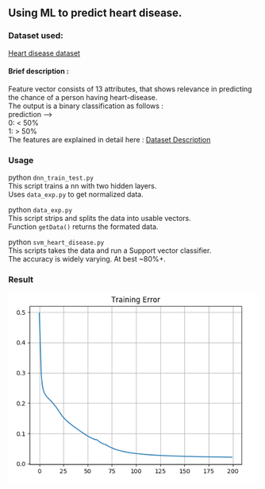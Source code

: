 ## Using ML to predict heart disease.

### Dataset used:
[Heart disease dataset](http://archive.ics.uci.edu/ml/datasets/heart+disease)     
#### Brief description :     
Feature vector consists of 13 attributes, that shows relevance in predicting the
chance of a person having heart-disease.     
The output is a binary classification as follows :       
prediction -->      
0: < 50%     
1: > 50%      
The features are explained in detail here : [Dataset Description](http://archive.ics.uci.edu/ml/machine-learning-databases/heart-disease/heart-disease.names)        

### Usage
python `dnn_train_test.py`       
This script trains a nn with two hidden layers.        
Uses `data_exp.py` to get normalized data.        

python `data_exp.py`     
This script strips and splits the data into usable vectors.    
Function `getData()` returns the formated data.     

python `svm_heart_disease.py`     
This scripts takes the data and run a Support vector classifier.    
The accuracy is widely varying. At best ~80%+.    

### Result
![training error](https://github.com/askmuhsin/heart-disease-prediction/blob/master/data/error_dnn.png)
